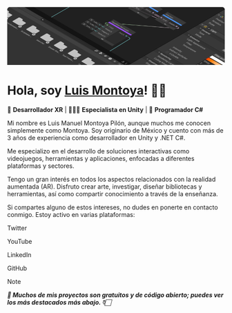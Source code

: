 <img src="Background.png">

<h1>Hola, soy <a href="https://www.linkedin.com/in/montoyapl" target="_blank" rel="noopener noreferrer">Luis Montoya</a>! 👋🏻</h1>

<p>
  🥽 <strong>Desarrollador XR</strong> | 🧑🏻‍💻 <strong>Especialista en Unity</strong> | 🐛 <strong>Programador C#</strong>
</p>

Mi nombre es Luis Manuel Montoya Pilón, aunque muchos me conocen simplemente como Montoya. Soy originario de México y cuento con más de 3 años de experiencia como desarrollador en Unity y .NET C#.

Me especializo en el desarrollo de soluciones interactivas como videojuegos, herramientas y aplicaciones, enfocadas a diferentes plataformas y sectores.

Tengo un gran interés en todos los aspectos relacionados con la realidad aumentada (AR). Disfruto crear arte, investigar, diseñar bibliotecas y herramientas, así como compartir conocimiento a través de la enseñanza.

Si compartes alguno de estos intereses, no dudes en ponerte en contacto conmigo. Estoy activo en varias plataformas:

Twitter

YouTube

LinkedIn

GitHub

> [!NOTE]
> ***🎉 Muchos de mis proyectos son gratuitos y de código abierto; puedes ver los más destacados más abajo. 👇🏻***
